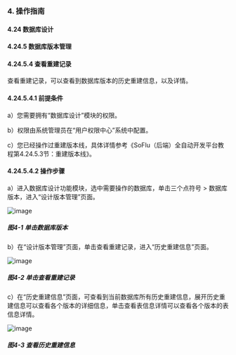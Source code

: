 ### 4. 操作指南

#### 4.24 数据库设计

#### 4.24.5 数据库版本管理

#### 4.24.5.4 查看重建记录

查看重建记录，可以查看到数据库版本的历史重建信息，以及详情。

#### 4.24.5.4.1 前提条件

a）您需要拥有“数据库设计”模块的权限。

b）权限由系统管理员在“用户权限中心”系统中配置。

c）您已经操作过重建版本线，具体详情参考《SoFlu（后端）全自动开发平台教程第4.24.5.3节：重建版本线》。

#### 4.24.5.4.2 操作步骤

a）进入数据库设计功能模块，选中需要操作的数据库，单击三个点符号 > 数据库版本，进入“设计版本管理”页面。

![image](https://user-images.githubusercontent.com/79617492/201313793-77dfae17-b434-47e6-88ad-ad3cd5e2f54e.png)

##### 图4-1 单击数据库版本

b）在“设计版本管理”页面，单击查看重建记录，进入“历史重建信息”页面。

![image](https://user-images.githubusercontent.com/79617492/201313805-dca392a5-5bbe-4a55-9aec-119dd915b5e3.png)

##### 图4-2 单击查看重建记录

c）在“历史重建信息”页面，可查看到当前数据库所有历史重建信息，展开历史重建信息可以查看各个版本的详细信息，单击查看表信息详情可以查看各个版本的表信息详情。

![image](https://user-images.githubusercontent.com/79617492/201313830-2b9901cd-a442-4089-9eb1-cf6cdcca2444.png)

##### 图4-3 查看历史重建信息
